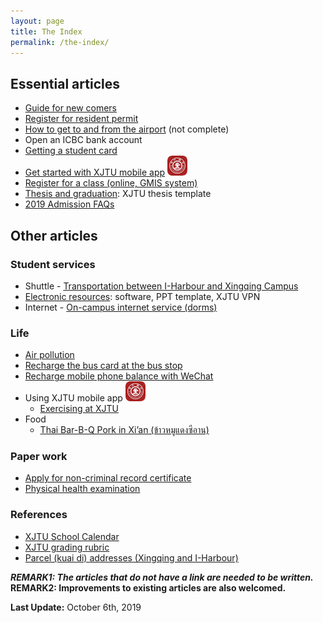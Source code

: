 ```yaml
---
layout: page
title: The Index
permalink: /the-index/
---
```

## Essential articles
* [Guide for new comers](/guidelines/new-comers)
* [Register for resident permit](../guidelines/resident-permit)
* [How to get to and from the airport](/guidelines/airport-transport) (not complete)
* Open an ICBC bank account
* [Getting a student card](/guidelines/get-a-student-card)
* [Get started with XJTU mobile app](/guidelines/xjtu-mobile-app) ![XJTU Mobile app icon](/assets/img/xjtu-mobile-app/app-icon-small.png)
* [Register for a class (online, GMIS system)](/guidelines/class-registration)
* [Thesis and graduation](/guidelines/thesis): XJTU thesis template
* [2019 Admission FAQs](/guidelines/2019-admission-faq)

## Other articles
### Student services
* Shuttle - [Transportation between I-Harbour and Xingqing Campus](/guidelines/xjtu-shuttle)
* [Electronic resources](/guidelines/electronic-resources): software, PPT template, XJTU VPN
* Internet - [On-campus internet service (dorms)](/guidelines/campus-internet-service)

### Life
- [Air pollution](/guidelines/air-pollution/)
- [Recharge the bus card at the bus stop](/guidelines/recharge-bus-card-bus-stop/)
- [Recharge mobile phone balance with WeChat](/guidelines/recharge-phone-wechat)
- Using XJTU mobile app ![XJTU Mobile app icon](/assets/img/xjtu-mobile-app/app-icon-small.png)
  - [Exercising at XJTU](/guidelines/exercise/)
- Food
  - [Thai Bar-B-Q Pork in Xi’an (ข้าวหมูแดงซีอาน)](/guidelines/red-pork-rice)
  
### Paper work
* [Apply for non-criminal record certificate](/guidelines/non-criminal-record/)
* [Physical health examination](/guidelines/health-exam/)

### References
* [XJTU School Calendar](/guidelines/school-calendar)
* [XJTU grading rubric](/guidelines/ref-grades)
* [Parcel (kuai di) addresses (Xingqing and I-Harbour)](/guidelines/xjtu-parcel-address)

***REMARK1: The articles that do not have a link are needed to be written.***
<br />
**REMARK2: Improvements to existing articles are also welcomed.**

**Last Update:** October 6th, 2019
